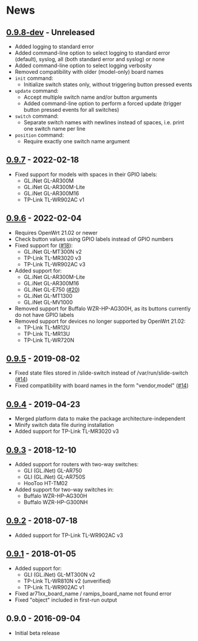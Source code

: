 # News

## [0.9.8-dev][Unreleased] - Unreleased
* Added logging to standard error
* Added command-line option to select logging to standard error
  (default), syslog, all (both standard error and syslog) or none
* Added command-line option to select logging verbosity
* Removed compatibility with older (model-only) board names
* `init` command:
  * Initialize switch states only, without triggering button pressed
    events
* `update` command:
  * Accept multiple switch name and/or button arguments
  * Added command-line option to perform a forced update (trigger button
    pressed events for all switches)
* `switch` command:
  * Separate switch names with newlines instead of spaces, i.e. print
    one switch name per line
* `position` command:
  * Require exactly one switch name argument

## [0.9.7] - 2022-02-18
* Fixed support for models with spaces in their GPIO labels:
  * GL.iNet GL-AR300M
  * GL.iNet GL-AR300M-Lite
  * GL.iNet GL-AR300M16
  * TP-Link TL-WR902AC v1

## [0.9.6] - 2022-02-04
* Requires OpenWrt 21.02 or newer
* Check button values using GPIO labels instead of GPIO numbers
* Fixed support for ([#18][GH-18]):
  * GL.iNet GL-MT300N v2
  * TP-Link TL-MR3020 v3
  * TP-Link TL-WR902AC v3
* Added support for:
  * GL.iNet GL-AR300M-Lite
  * GL.iNet GL-AR300M16
  * GL.iNet GL-E750 ([#20][GH-20])
  * GL.iNet GL-MT1300
  * GL.iNet GL-MV1000
* Removed support for Buffalo WZR-HP-AG300H, as its buttons currently do
  not have GPIO labels
* Removed support for devices no longer supported by OpenWrt 21.02:
  * TP-Link TL-MR12U
  * TP-Link TL-MR13U
  * TP-Link TL-WR720N

## [0.9.5] - 2019-08-02
* Fixed state files stored in /slide-switch instead of
  /var/run/slide-switch ([#14][GH-14])
* Fixed compatibility with board names in the form "vendor,model"
  ([#14][GH-14])

## [0.9.4] - 2019-04-23
* Merged platform data to make the package architecture-independent
* Minify switch data file during installation
* Added support for TP-Link TL-MR3020 v3

## [0.9.3] - 2018-12-10
* Added support for routers with two-way switches:
  * GLI (GL.iNet) GL-AR750
  * GLI (GL.iNet) GL-AR750S
  * HooToo HT-TM02
* Added support for two-way switches in:
  * Buffalo WZR-HP-AG300H
  * Buffalo WZR-HP-G300NH

## [0.9.2] - 2018-07-18
* Added support for TP-Link TL-WR902AC v3

## [0.9.1] - 2018-01-05
* Added support for:
  * GLI (GL.iNet) GL-MT300N v2
  * TP-Link TL-WR810N v2 (unverified)
  * TP-Link TL-WR902AC v1
* Fixed ar71xx_board_name / ramips_board_name not found error
* Fixed "object" included in first-run output

## 0.9.0 - 2016-09-04
* Initial beta release

[Unreleased]: https://github.com/jefferyto/openwrt-slide-switch/compare/0.9.7...main
[0.9.7]: https://github.com/jefferyto/openwrt-slide-switch/compare/0.9.6...0.9.7
[0.9.6]: https://github.com/jefferyto/openwrt-slide-switch/compare/0.9.5...0.9.6
[0.9.5]: https://github.com/jefferyto/openwrt-slide-switch/compare/0.9.4...0.9.5
[0.9.4]: https://github.com/jefferyto/openwrt-slide-switch/compare/0.9.3...0.9.4
[0.9.3]: https://github.com/jefferyto/openwrt-slide-switch/compare/0.9.2...0.9.3
[0.9.2]: https://github.com/jefferyto/openwrt-slide-switch/compare/0.9.1...0.9.2
[0.9.1]: https://github.com/jefferyto/openwrt-slide-switch/compare/0.9.0...0.9.1

[GH-14]: https://github.com/jefferyto/openwrt-slide-switch/issues/14
[GH-18]: https://github.com/jefferyto/openwrt-slide-switch/issues/18
[GH-20]: https://github.com/jefferyto/openwrt-slide-switch/pull/20
